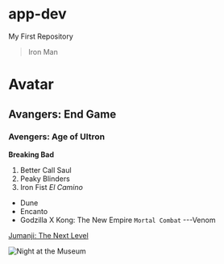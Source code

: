 # app-dev
My First Repository
> Iron Man
# Avatar
## Avangers: End Game
### Avengers: Age of Ultron
**Breaking Bad**
1. Better Call Saul
2. Peaky Blinders
3. Iron Fist
*El Camino*
- Dune
- Encanto
- Godzilla X Kong: The New Empire
`Mortal Combat`
---Venom





[Jumanji: The Next Level](https://www.imdb.com/title/tt7975244/)





![Night at the Museum](https://github.com/hevabifan/app-dev/assets/169523108/eb085651-9178-40f9-bf10-35707acb0518)


